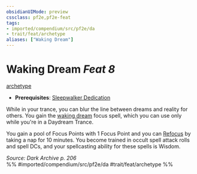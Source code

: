 ```yaml
---
obsidianUIMode: preview
cssclass: pf2e,pf2e-feat
tags:
- imported/compendium/src/pf2e/da
- trait/feat/archetype
aliases: ["Waking Dream"]
---
```

# Waking Dream  *Feat 8*  
[archetype](archetype.md)  

- **Prerequisites**: [Sleepwalker Dedication](sleepwalker-dedication-da.md)

While in your trance, you can blur the line between dreams and reality for others. You gain the [waking dream](../spells/waking-dream-da.md) focus spell, which you can use only while you're in a Daydream Trance.

You gain a pool of Focus Points with 1 Focus Point and you can [Refocus](refocus.md) by taking a nap for 10 minutes. You become trained in occult spell attack rolls and spell DCs, and your spellcasting ability for these spells is Wisdom.

*Source: Dark Archive p. 206*  
%% #imported/compendium/src/pf2e/da #trait/feat/archetype %%